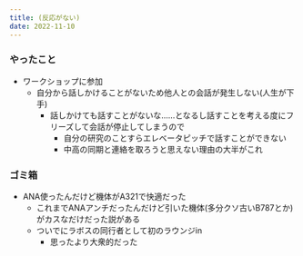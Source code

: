 ```yaml
---
title: (反応がない)
date: 2022-11-10
---
```


### やったこと
+ ワークショップに参加
  + 自分から話しかけることがないため他人との会話が発生しない(人生が下手)
    + 話しかけても話すことがないな……となるし話すことを考える度にフリーズして会話が停止してしまうので
      + 自分の研究のことすらエレベータピッチで話すことができない
      + 中高の同期と連絡を取ろうと思えない理由の大半がこれ

### ゴミ箱
+ ANA使ったんだけど機体がA321で快適だった
  + これまでANAアンチだったんだけど引いた機体(多分クソ古いB787とか)がカスなだけだった説がある
  + ついでにラボスの同行者として初のラウンジin
    + 思ったより大衆的だった
